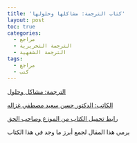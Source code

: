```yaml
---
title: 'كتاب الترجمة: مشاكلها وحلولها'
layout: post
toc: true
categories:
  - مراجع
  - الترجمة التحريرية
  - الترجمة الشفهية
tags:
  - مراجع
  - كتب
---
```


<i class="fas fa-book"> </i>[الترجمة: مشاكل وحلول](https://www.goodreads.com/book/show/5655913-translation-as-problems-and-solutions)

<i class="fas fa-user-circle"> </i>[الكاتب: الدكتور حسن سعيد مصطفي غزاله](https://uqu.edu.sa/hsghazala/App/CV)

<i class="fas fa-file-download"> </i>[رابط تحميل الكتاب من الموزع وصاحب الحق](https://drive.uqu.edu.sa/_/ofahmawii/files/Translation%202-ilovepdf-compressed.pdf)

يرمي هذا المقال لجمع أبرز ما وجد في هذا الكتاب
